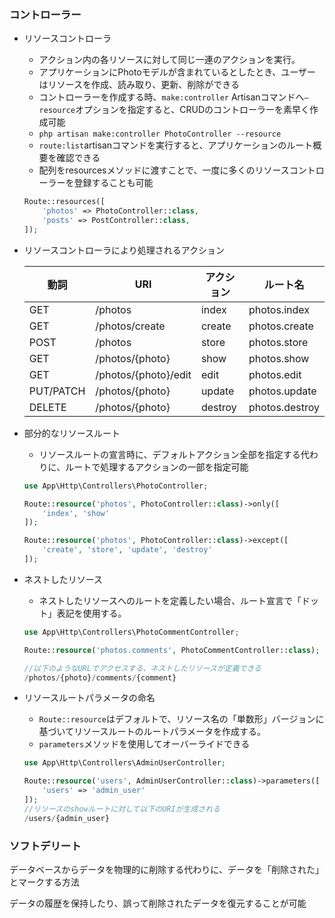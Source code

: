 ### コントローラー

- リソースコントローラ
    - アクション内の各リソースに対して同じ一連のアクションを実行。
    - アプリケーションにPhotoモデルが含まれているとしたとき、ユーザーはリソースを作成、読み取り、更新、削除ができる
    - コントローラーを作成する時、`make:controller` Artisanコマンドへ`—resource`オプションを指定すると、CRUDのコントローラーを素早く作成可能
    - `php artisan make:controller PhotoController --resource`
    - `route:list`artisanコマンドを実行すると、アプリケーションのルート概要を確認できる
    - 配列をresourcesメソッドに渡すことで、一度に多くのリソースコントローラーを登録することも可能
    
    ```php
    Route::resources([
        'photos' => PhotoController::class,
        'posts' => PostController::class,
    ]);
    ```
    
- リソースコントローラにより処理されるアクション
    
    
    | 動詞 | URI | アクション | ルート名 |
    | --- | --- | --- | --- |
    | GET | /photos | index | photos.index |
    | GET | /photos/create | create | photos.create |
    | POST | /photos | store | photos.store |
    | GET | /photos/{photo} | show | photos.show |
    | GET | /photos/{photo}/edit | edit | photos.edit |
    | PUT/PATCH | /photos/{photo} | update | photos.update |
    | DELETE | /photos/{photo} | destroy | photos.destroy |
- 部分的なリソースルート
    - リソースルートの宣言時に、デフォルトアクション全部を指定する代わりに、ルートで処理するアクションの一部を指定可能
    
    ```php
    use App\Http\Controllers\PhotoController;
    
    Route::resource('photos', PhotoController::class)->only([
        'index', 'show'
    ]);
    
    Route::resource('photos', PhotoController::class)->except([
        'create', 'store', 'update', 'destroy'
    ]);
    ```
    
- ネストしたリソース
    - ネストしたリソースへのルートを定義したい場合、ルート宣言で「ドット」表記を使用する。
    
    ```php
    use App\Http\Controllers\PhotoCommentController;
    
    Route::resource('photos.comments', PhotoCommentController::class);
    
    //以下のようなURLでアクセスする、ネストしたリソースが定義できる
    /photos/{photo}/comments/{comment}
    ```
    
- リソースルートパラメータの命名
    - `Route::resource`はデフォルトで、リソース名の「単数形」バージョンに基づいてリソースルートのルートパラメータを作成する。
    - `parameters`メソッドを使用してオーバーライドできる
    
    ```php
    use App\Http\Controllers\AdminUserController;
    
    Route::resource('users', AdminUserController::class)->parameters([
        'users' => 'admin_user'
    ]);
    //リソースのshowルートに対して以下のURIが生成される
    /users/{admin_user}
    ```
    



### ソフトデリート

データベースからデータを物理的に削除する代わりに、データを「削除された」とマークする方法

データの履歴を保持したり、誤って削除されたデータを復元することが可能
